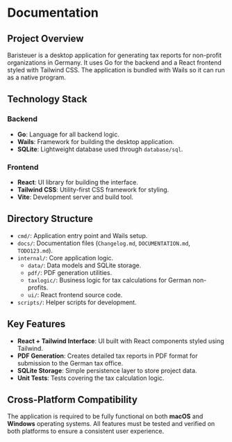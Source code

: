 # Documentation

## Project Overview

Baristeuer is a desktop application for generating tax reports for non-profit organizations in Germany. It uses Go for the backend and a React frontend styled with Tailwind CSS. The application is bundled with Wails so it can run as a native program.

## Technology Stack

### Backend
- **Go**: Language for all backend logic.
- **Wails**: Framework for building the desktop application.
- **SQLite**: Lightweight database used through `database/sql`.

### Frontend
- **React**: UI library for building the interface.
- **Tailwind CSS**: Utility-first CSS framework for styling.
- **Vite**: Development server and build tool.

## Directory Structure

- `cmd/`: Application entry point and Wails setup.
- `docs/`: Documentation files (`Changelog.md`, `DOCUMENTATION.md`, `TODO123.md`).
- `internal/`: Core application logic.
  - `data/`: Data models and SQLite storage.
  - `pdf/`: PDF generation utilities.
  - `taxlogic/`: Business logic for tax calculations for German non-profits.
  - `ui/`: React frontend source code.
- `scripts/`: Helper scripts for development.

## Key Features

- **React + Tailwind Interface**: UI built with React components styled using Tailwind.
- **PDF Generation**: Creates detailed tax reports in PDF format for submission to the German tax office.
- **SQLite Storage**: Simple persistence layer to store project data.
- **Unit Tests**: Tests covering the tax calculation logic.

## Cross-Platform Compatibility
The application is required to be fully functional on both **macOS** and **Windows** operating systems. All features must be tested and verified on both platforms to ensure a consistent user experience.

